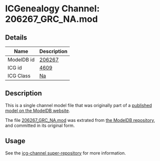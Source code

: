 # ICGenealogy Channel: 206267\_GRC\_NA.mod

## Details

Name | Description
---- | -----------
ModelDB id | [206267](http://senselab.med.yale.edu/ModelDB/ShowModel.cshtml?model=206267)
ICG id | [4609](http://icg.neurotheory.ox.ac.uk/channels/2/4609)
ICG Class | [Na](http://icg.neurotheory.ox.ac.uk/channels/2)

## Description

This is a single channel model file that was originally part of a [published model on the ModelDB website](http://senselab.med.yale.edu/mModelDB/ShowModel.cshtml?model=206267).

The file [206267\_GRC\_NA.mod](206267_GRC_NA.mod) was extrated from [the ModelDB repository](http://senselab.med.yale.edu/ModelDB/ShowModel.cshtml?model=206267), and committed in its original form.

## Usage

See the [icg-channel super-repository](https://github.com/icgenealogy/icg-channels) for more information.